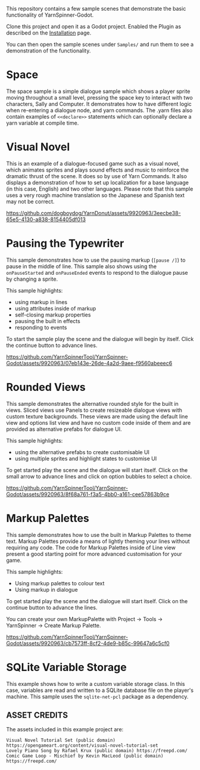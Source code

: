 This repository contains a few sample scenes that demonstrate the basic functionality of YarnSpinner-Godot. 

Clone this project and open it as a Godot project. Enabled the Plugin as described on the [Installation](./Installation.md) page. 

You can then open the sample scenes  under `Samples/` and run them to see a demonstration of the functionality. 

# Space 

The space sample is a simple dialogue sample which shows a player sprite moving throughout a small level, pressing the space key to interact with two characters, Sally and Computer. It demonstrates how to have different logic when re-entering a dialogue node, and yarn commands. The .yarn files also contain examples of `<<declare>>` statements which can optionally declare a yarn variable at compile time. 

# Visual Novel

This is an example of a dialogue-focused game such as a visual novel, which animates sprites and plays sound effects and music to reinforce the dramatic thrust of the scene. It does so by use of Yarn Commands.  It also displays a demonstration of how to set up localization for a base language (in this case, English) and two other languages. Please note that this sample uses a very rough machine translation so the Japanese and Spanish text may not be correct.

https://github.com/dogboydog/YarnDonut/assets/9920963/3eecbe38-65e5-4130-a838-8154405df013

# Pausing the Typewriter

This sample demonstrates how to use the pausing markup (`[pause /]`) to pause in the middle of line.
This sample also shows using the `onPauseStarted` and `onPauseEnded` events to respond to the dialogue pause by changing a sprite.

This sample highlights:

- using markup in lines
- using attributes inside of markup
- self-closing markup properties
- pausing the built in effects
- responding to events

To start the sample play the scene and the dialogue will begin by itself.
Click the continue button to advance lines.

https://github.com/YarnSpinnerTool/YarnSpinner-Godot/assets/9920963/07eb143e-26de-4a2d-9aee-f9560abeeec6

# Rounded Views

This sample demonstrates the alternative rounded style for the built in views.
Sliced views use Panels  to create resizeable dialogue views with custom texture backgrounds.
These views are made using the default line view and options list view and have no custom code inside of them and are provided as alternative prefabs for dialogue UI.

This sample highlights:

- using the alternative prefabs to create customisable UI
- using multiple sprites and highlight states to customise UI 

To get started play the scene and the dialogue will start itself.
Click on the small arrow to advance lines and click on option bubbles to select a choice.

https://github.com/YarnSpinnerTool/YarnSpinner-Godot/assets/9920963/8f68a761-f3a5-4bb0-a161-cee57863b9ce

# Markup Palettes

This sample demonstrates how to use the built in Markup Palettes to theme text.
Markup Palettes provide a means of lightly theming your lines without requiring any code.
The code for Markup Palettes inside of Line view present a good starting point for more advanced customisation for your game.

This sample highlights:

- Using markup palettes to colour text
- Using markup in dialogue

To get started play the scene and the dialogue will start itself.
Click on the continue button to advance the lines.

You can create your own MarkupPalette with Project -> Tools -> YarnSpinner -> Create Markup Palette.

https://github.com/YarnSpinnerTool/YarnSpinner-Godot/assets/9920963/cb7573ff-8cf2-4de9-b85c-99647a6c5cf0

# SQLite Variable Storage

This example shows how to write a custom variable storage class. In this case, variables are read and written to a SQLite 
database file on the player's machine. This sample uses the `sqlite-net-pcl` package as a dependency.


## ASSET CREDITS

The assets included in this example project are:

    Visual Novel Tutorial Set (public domain) https://opengameart.org/content/visual-novel-tutorial-set
    Lovely Piano Song by Rafael Krux (public domain) https://freepd.com/
    Comic Game Loop - Mischief by Kevin MacLeod (public domain) https://freepd.com/
